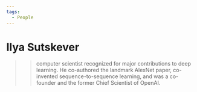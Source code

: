 ```yaml
---
tags:
  - People
---
```


# Ilya Sutskever
>> computer scientist recognized for major contributions to deep learning. He co-authored the landmark AlexNet paper, co-invented sequence-to-sequence learning, and was a co-founder and the former Chief Scientist of OpenAI.